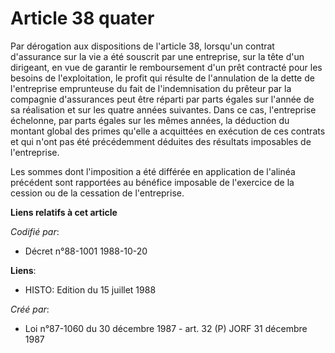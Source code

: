 # Article 38 quater

Par dérogation aux dispositions de l'article 38, lorsqu'un contrat d'assurance sur la vie a été souscrit par une entreprise,
sur la tête d'un dirigeant, en vue de garantir le remboursement d'un prêt contracté pour les besoins de l'exploitation, le
profit qui résulte de l'annulation de la dette de l'entreprise emprunteuse du fait de l'indemnisation du prêteur par la
compagnie d'assurances peut être réparti par parts égales sur l'année de sa réalisation et sur les quatre années suivantes.
Dans ce cas, l'entreprise échelonne, par parts égales sur les mêmes années, la déduction du montant global des primes qu'elle
a acquittées en exécution de ces contrats et qui n'ont pas été précédemment déduites des résultats imposables de
l'entreprise.

Les sommes dont l'imposition a été différée en application de l'alinéa précédent sont rapportées au bénéfice imposable de
l'exercice de la cession ou de la cessation de l'entreprise.

**Liens relatifs à cet article**

_Codifié par_:

  - Décret n°88-1001 1988-10-20

**Liens**:

  - HISTO: Edition du 15 juillet 1988

_Créé par_:

  - Loi n°87-1060 du 30 décembre 1987 - art. 32 (P) JORF 31 décembre 1987
